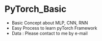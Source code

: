 # PyTorch_Basic
- Basic Concept about MLP, CNN, RNN
- Easy Process to learn pyTorch Framework
- Data : Please contact to me by e-mail
